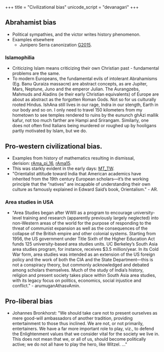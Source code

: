 +++
title = "Civilizational bias"
unicode_script = "devanagari"
+++

## Abrahamist bias
- Political sympathies, and the victor writes history phenomenon.
- Examples elsewhere
    - Junipero Serra canonization [G2015](http://www.theguardian.com/commentisfree/2015/sep/22/pope-grant-sainthood-brutal-missionary).

### Islamophilia
- Criticizing Islam means criticizing their own Christian past - fundamental problems are the same.
- To modern Europeans, the fundamental evils of intolerant Abrahamisms (Eg. Banu Quraiza massacre) are abstract concepts, as are Jupiter, Mars, Neptune, Juno and the emperor Julian. The Aurangzebs, Mahmuds and Aladins (ie their early Christian equivalents) of Europe are about as abstract as the forgotten Roman Gods. Not so for us culturally rooted Hindus. IshAna still lives in our rage, Indra in our stength, Earth in our body and so on. I only need to travel 150 kilometers from my hometown to see temples rendered to ruins by the eununch ghAzi mallik kafur, not too much farther are Hampi and Srirangam. Similarly, one does not often find Italians being murdered or roughed up by hooligans partly motivated by Islam, but we do.

## Pro-western civilizational bias.
- Examples from history of mathematics resulting in dismissal, derision: [rAma\_pi\_16](https://www.youtube.com/watch?v=dam2rZos5Zo#t=74), [rAma15](https://www.youtube.com/watch?v=hh_h2R4mkbc).
- This was starkly evident in the early days: [MT_TW](https://twitter.com/blog_supplement/status/707818465801986048/photo/1).
- "Orientalist attitude toward India that American academics have inherited from the 19th century European scholars—it’s the working principle that the “natives” are incapable of understanding their own culture as famously explained in Edward Said’s book, Orientalism." - AR.

### Area studies in USA
- "Area Studies began after WWII as a program to encourage university-level training and research (apparently previously largely neglected) into non-Western areas of the world for the purpose of responding to the threat of communist expansion as well as the consequences of the collapse of the British empire and other colonial systems. Starting from 1956, the US government under Title Sixth of the Higher Education Act funds 125 university-based area studies units. UC Berkeley’s South Asia area studies program, for instance, receives $3.5 million/year. In its Cold War form, area studies was intended as an extension of the US foreign policy and the work of both the CIA and the State Department—this is not a conspiracy theory, but commonly acknowledged and debated among scholars themselves. Much of the study of India’s history, religion and present society takes place within South Asia area studies, with its legacy focus on politics, economics, social injustice and conflict." - arumuganAthasvAmin.

## Pro-liberal bias
- Johannes Bronkhorst: "We should take care not to present ourselves as mere good-will ambassadors of another tradition, providing entertainment to those thus inclined. We are not, or not primarily, entertainers. We have a far more important role to play, viz., to defend the Enlightenment values that we consider vital for the society we live in. This does not mean that we, or all of us, should become politically active; we do not all have to play the hero, like Witzel. ..."
